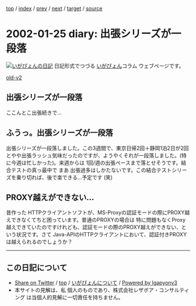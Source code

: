 [top](../index.html) 
 / [index](index.html) 
 / [prev](ig020123.html) 
 / [next](ig020129.html) 
 / [target](https://www.igapyon.jp/igapyon/diary/2002/ig020125.html) 
 / [source](https://github.com/igapyon/diary/blob/master/2002/ig020125.src.md) 

2002-01-25 diary: 出張シリーズが一段落
=====================================================================================================
[![いがぴょんの日記](https://www.igapyon.jp/igapyon/diary/images/iga200306s.jpg "いがぴょん")](https://www.igapyon.jp/igapyon/diary/memo/memoigapyon.html) 日記形式でつづる [いがぴょん](https://www.igapyon.jp/igapyon/diary/memo/memoigapyon.html)コラム ウェブページです。

[old-v2](ig020125-orig.html)

## 出張シリーズが一段落

ここんとこ出張続きで…


## ふうっ。出張シリーズが一段落

出張シリーズが一段落しました。この3週間で、東京日帰2回＋静岡1泊2日が2回とやや出張ラッシュ気味だったのですが、ようやくそれが一段落しました。(特に今週は忙しかった)。来週からは
1回/週の出張ペースまで落とせそうです。結合テストの真っ最中で まあ 出張過多はしかたないです。この結合テストシリーズを乗り切れば、後で楽できる…予定です
(笑)

## PROXY越えができない…

昔作った HTTPクライアントソフトが、MS-Proxyの認証モードの際にPROXY越えできなくてちと困っています。普通のPROXYの場合は 特に問題もなくProxy越えできていたのですけれども、認証モードの際のPROXY越えができない、という状況です。さて
Java-APIのHTTPクライアントにおいて、認証付きPROXYは越えられるのでしょうか？


----------------------------------------------------------------------------------------------------

## この日記について

* [Share on Twitter](https://twitter.com/intent/tweet?hashtags=igapyon%2Cdiary%2C%E3%81%84%E3%81%8C%E3%81%B4%E3%82%87%E3%82%93&text=%E5%87%BA%E5%BC%B5%E3%82%B7%E3%83%AA%E3%83%BC%E3%82%BA%E3%81%8C%E4%B8%80%E6%AE%B5%E8%90%BD&url=https%3A%2F%2Fwww.igapyon.jp%2Figapyon%2Fdiary%2F2002%2Fig020125.html) / [top](../index.html) / [いがぴょんについて](https://www.igapyon.jp/igapyon/diary/memo/memoigapyon.html) / [Powered by Igapyonv3](https://github.com/igapyon/igapyonv3)
* 本サイトの見解は、私 個人のものであり、株式会社レザボア・コンサルティング は当個人的見解に一切責任を持ちません。 
